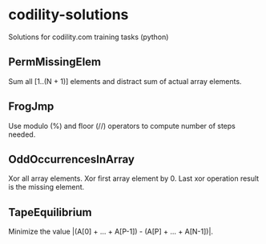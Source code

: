 # codility-solutions
Solutions for codility.com training tasks (python)

## PermMissingElem
Sum all [1..(N + 1)] elements and distract sum of actual array elements.

## FrogJmp
Use modulo (%) and floor (//) operators to compute number of steps needed.

## OddOccurrencesInArray
Xor all array elements. Xor first array element by 0. Last xor operation result is the missing element.

## TapeEquilibrium
Minimize the value |(A[0] + ... + A[P-1]) - (A[P] + ... + A[N-1])|. 

